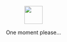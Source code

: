 <div align="center">
  <br>
  <a href="https://github.com/iamyuu">
		<img src="https://github.githubassets.com/images/mona-loading-dark.gif" width="48" height="48">
	</a>
  <p>One moment please...</p>
  <br>
  <br>
</a>